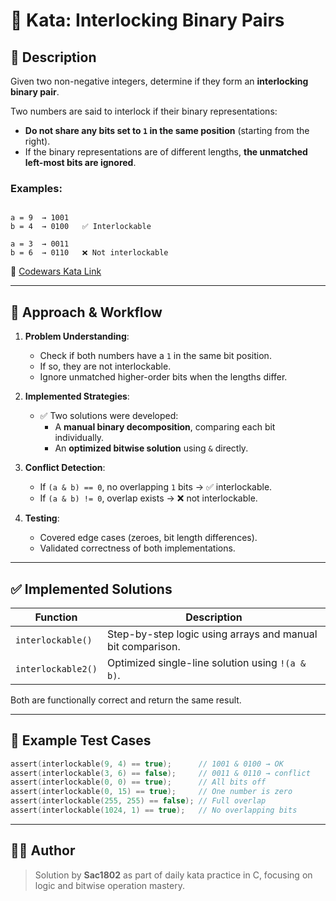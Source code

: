 # 🧠 Kata: Interlocking Binary Pairs

## 📍 Description

Given two non-negative integers, determine if they form an **interlocking binary pair**.

Two numbers are said to interlock if their binary representations:

- **Do not share any bits set to `1` in the same position** (starting from the right).
- If the binary representations are of different lengths, **the unmatched left-most bits are ignored**.

### Examples:

```

a = 9  → 1001
b = 4  → 0100   ✅ Interlockable

a = 3  → 0011
b = 6  → 0110   ❌ Not interlockable

````

🔗 [Codewars Kata Link](https://www.codewars.com/kata/628e3ee2e1daf90030239e8a/c)

---

## 🧩 Approach & Workflow

1. **Problem Understanding**:
   - Check if both numbers have a `1` in the same bit position.
   - If so, they are not interlockable.
   - Ignore unmatched higher-order bits when the lengths differ.

2. **Implemented Strategies**:
   - ✅ Two solutions were developed:
     - A **manual binary decomposition**, comparing each bit individually.
     - An **optimized bitwise solution** using `&` directly.

3. **Conflict Detection**:
   - If `(a & b) == 0`, no overlapping `1` bits → ✅ interlockable.
   - If `(a & b) != 0`, overlap exists → ❌ not interlockable.

4. **Testing**:
   - Covered edge cases (zeroes, bit length differences).
   - Validated correctness of both implementations.

---

## ✅ Implemented Solutions

| Function | Description |
|----------|-------------|
| `interlockable()` | Step-by-step logic using arrays and manual bit comparison. |
| `interlockable2()` | Optimized single-line solution using `!(a & b)`. |

Both are functionally correct and return the same result.

---

## 🧪 Example Test Cases

```c
assert(interlockable(9, 4) == true);      // 1001 & 0100 → OK
assert(interlockable(3, 6) == false);     // 0011 & 0110 → conflict
assert(interlockable(0, 0) == true);      // All bits off
assert(interlockable(0, 15) == true);     // One number is zero
assert(interlockable(255, 255) == false); // Full overlap
assert(interlockable(1024, 1) == true);   // No overlapping bits
````

---

## 👨‍💻 Author

> Solution by **Sac1802** as part of daily kata practice in C, focusing on logic and bitwise operation mastery.
